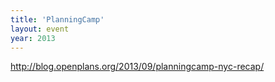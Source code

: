 ```yaml
---
title: 'PlanningCamp'
layout: event
year: 2013
---
```


http://blog.openplans.org/2013/09/planningcamp-nyc-recap/